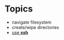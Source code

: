 Topics
======

- navigate filesystem
- create/wipe directories
- [use **ssh**](https://semaphoreci.com/community/tutorials/getting-started-with-ssh)
